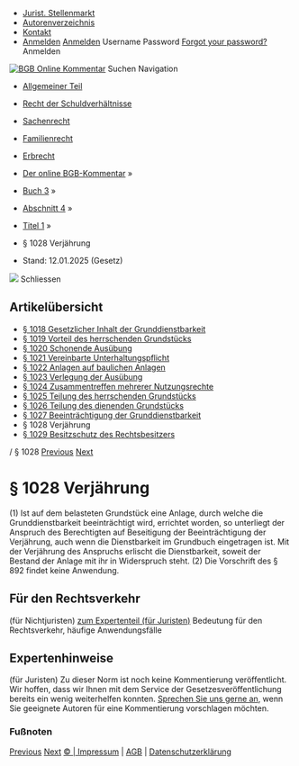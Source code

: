   * [Jurist. Stellenmarkt](https://bgb.kommentar.de/Buch-3/Abschnitt-4/Titel-1/</job-board> "Jurist. Stellenmarkt")
  * [Autorenverzeichnis](https://bgb.kommentar.de/Buch-3/Abschnitt-4/Titel-1/</Autorenverzeichnis> "Autorenverzeichnis")
  * [Kontakt](https://bgb.kommentar.de/Buch-3/Abschnitt-4/Titel-1/</Kontakt>)
  * [Anmelden](https://bgb.kommentar.de/Buch-3/Abschnitt-4/Titel-1/<#login> "show login form") [Anmelden](https://bgb.kommentar.de/Buch-3/Abschnitt-4/Titel-1/<#> "hide login form") Username Password
[Forgot your password?](https://bgb.kommentar.de/Buch-3/Abschnitt-4/Titel-1/</user/forgotpassword>) Anmelden 


[![BGB Online Kommentar](https://bgb.kommentar.de/extension/bgb/design/bgb/images/logo.png)](https://bgb.kommentar.de/Buch-3/Abschnitt-4/Titel-1/</> "BGB Online Kommentar")
Suchen
Navigation
  * [Allgemeiner Teil](https://bgb.kommentar.de/Buch-3/Abschnitt-4/Titel-1/</Buch-1>)
  * [Recht der Schuldverhältnisse](https://bgb.kommentar.de/Buch-3/Abschnitt-4/Titel-1/</Buch-2>)
  * [Sachenrecht](https://bgb.kommentar.de/Buch-3/Abschnitt-4/Titel-1/</Buch-3>)
  * [Familienrecht](https://bgb.kommentar.de/Buch-3/Abschnitt-4/Titel-1/</Buch-4>)
  * [Erbrecht](https://bgb.kommentar.de/Buch-3/Abschnitt-4/Titel-1/</Buch-5>)


  * [Der online BGB-Kommentar](https://bgb.kommentar.de/Buch-3/Abschnitt-4/Titel-1/</>) »
  * [Buch 3](https://bgb.kommentar.de/Buch-3/Abschnitt-4/Titel-1/</Buch-3>) »
  * [Abschnitt 4](https://bgb.kommentar.de/Buch-3/Abschnitt-4/Titel-1/</Buch-3/Abschnitt-4>) »
  * [Titel 1](https://bgb.kommentar.de/Buch-3/Abschnitt-4/Titel-1/</Buch-3/Abschnitt-4/Titel-1>) »
  * § 1028 Verjährung 
  * Stand: 12.01.2025 (Gesetz) 


![](https://vg01.met.vgwort.de/na/1c9909529ead4f509072c06d9081a7d5)
Schliessen 
## Artikelübersicht
  * [ § 1018 Gesetzlicher Inhalt der Grunddienstbarkeit ](https://bgb.kommentar.de/Buch-3/Abschnitt-4/Titel-1/</Buch-3/Abschnitt-4/Titel-1/Gesetzlicher-Inhalt-der-Grunddienstbarkeit>)
  * [ § 1019 Vorteil des herrschenden Grundstücks ](https://bgb.kommentar.de/Buch-3/Abschnitt-4/Titel-1/</Buch-3/Abschnitt-4/Titel-1/Vorteil-des-herrschenden-Grundstuecks>)
  * [ § 1020 Schonende Ausübung ](https://bgb.kommentar.de/Buch-3/Abschnitt-4/Titel-1/</Buch-3/Abschnitt-4/Titel-1/Schonende-Ausuebung>)
  * [ § 1021 Vereinbarte Unterhaltungspflicht ](https://bgb.kommentar.de/Buch-3/Abschnitt-4/Titel-1/</Buch-3/Abschnitt-4/Titel-1/Vereinbarte-Unterhaltungspflicht>)
  * [ § 1022 Anlagen auf baulichen Anlagen ](https://bgb.kommentar.de/Buch-3/Abschnitt-4/Titel-1/</Buch-3/Abschnitt-4/Titel-1/Anlagen-auf-baulichen-Anlagen>)
  * [ § 1023 Verlegung der Ausübung ](https://bgb.kommentar.de/Buch-3/Abschnitt-4/Titel-1/</Buch-3/Abschnitt-4/Titel-1/Verlegung-der-Ausuebung>)
  * [ § 1024 Zusammentreffen mehrerer Nutzungsrechte ](https://bgb.kommentar.de/Buch-3/Abschnitt-4/Titel-1/</Buch-3/Abschnitt-4/Titel-1/Zusammentreffen-mehrerer-Nutzungsrechte>)
  * [ § 1025 Teilung des herrschenden Grundstücks ](https://bgb.kommentar.de/Buch-3/Abschnitt-4/Titel-1/</Buch-3/Abschnitt-4/Titel-1/Teilung-des-herrschenden-Grundstuecks>)
  * [ § 1026 Teilung des dienenden Grundstücks ](https://bgb.kommentar.de/Buch-3/Abschnitt-4/Titel-1/</Buch-3/Abschnitt-4/Titel-1/Teilung-des-dienenden-Grundstuecks>)
  * [ § 1027 Beeinträchtigung der Grunddienstbarkeit ](https://bgb.kommentar.de/Buch-3/Abschnitt-4/Titel-1/</Buch-3/Abschnitt-4/Titel-1/Beeintraechtigung-der-Grunddienstbarkeit>)
  * § 1028 Verjährung 
  * [ § 1029 Besitzschutz des Rechtsbesitzers ](https://bgb.kommentar.de/Buch-3/Abschnitt-4/Titel-1/</Buch-3/Abschnitt-4/Titel-1/Besitzschutz-des-Rechtsbesitzers>)


/ § 1028 
[Previous](https://bgb.kommentar.de/Buch-3/Abschnitt-4/Titel-1/</Buch-3/Abschnitt-4/Titel-1/Beeintraechtigung-der-Grunddienstbarkeit> "§ 1027 Beeinträchtigung der Grunddienstbarkeit") [Next](https://bgb.kommentar.de/Buch-3/Abschnitt-4/Titel-1/</Buch-3/Abschnitt-4/Titel-1/Besitzschutz-des-Rechtsbesitzers> "§ 1029 Besitzschutz des Rechtsbesitzers")
# § 1028 Verjährung
(1) Ist auf dem belasteten Grundstück eine Anlage, durch welche die Grunddienstbarkeit beeinträchtigt wird, errichtet worden, so unterliegt der Anspruch des Berechtigten auf Beseitigung der Beeinträchtigung der Verjährung, auch wenn die Dienstbarkeit im Grundbuch eingetragen ist. Mit der Verjährung des Anspruchs erlischt die Dienstbarkeit, soweit der Bestand der Anlage mit ihr in Widerspruch steht.
(2) Die Vorschrift des § 892 findet keine Anwendung.
## Für den Rechtsverkehr 
(für Nichtjuristen)
[zum Expertenteil (für Juristen)](https://bgb.kommentar.de/Buch-3/Abschnitt-4/Titel-1/<#expertenhinweise>)
Bedeutung für den Rechtsverkehr, häufige Anwendungsfälle
## Expertenhinweise
(für Juristen)
Zu dieser Norm ist noch keine Kommentierung veröffentlicht. Wir hoffen, dass wir Ihnen mit dem Service der Gesetzesveröffentlichung bereits ein wenig weiterhelfen konnten. [Sprechen Sie uns gerne an](https://bgb.kommentar.de/Buch-3/Abschnitt-4/Titel-1/</Kontakt>), wenn Sie geeignete Autoren für eine Kommentierung vorschlagen möchten. 
### Fußnoten
[Previous](https://bgb.kommentar.de/Buch-3/Abschnitt-4/Titel-1/</Buch-3/Abschnitt-4/Titel-1/Beeintraechtigung-der-Grunddienstbarkeit> "§ 1027 Beeinträchtigung der Grunddienstbarkeit") [Next](https://bgb.kommentar.de/Buch-3/Abschnitt-4/Titel-1/</Buch-3/Abschnitt-4/Titel-1/Besitzschutz-des-Rechtsbesitzers> "§ 1029 Besitzschutz des Rechtsbesitzers")
[© | Impressum](https://bgb.kommentar.de/Buch-3/Abschnitt-4/Titel-1/</Kontakt>) | [AGB](https://bgb.kommentar.de/Buch-3/Abschnitt-4/Titel-1/</AGB>) | [Datenschutzerklärung](https://bgb.kommentar.de/Buch-3/Abschnitt-4/Titel-1/</Datenschutzerklaerung-fuer-Leser>)

